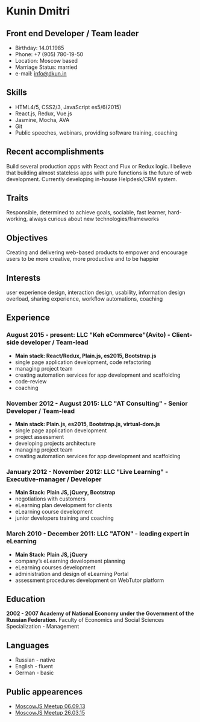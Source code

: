 # Kunin Dmitri

## Front end Developer / Team leader

 - Birthday: 14.01.1985 
 - Phone: +7 (905) 780-19-50
 - Location: Moscow based
 - Marriage Status: married
 - e-mail: info@dkun.in

## Skills

 - HTML4/5, CSS2/3, JavaScript es5/6(2015)
 - React.js, Redux, Vue.js
 - Jasmine, Mocha, AVA
 - Git
 - Public speeches, webinars, providing software training, coaching

## Recent accomplishments

Build several production apps with React and Flux or Redux logic. I believe that building almost stateless apps with pure functions is the future of web development.
Currently developing in-house Helpdesk/CRM system.

## Traits

Responsible, determined to achieve goals, sociable, fast learner, hard-working, always curious about new technologies/frameworks

## Objectives

Creating and delivering web-based products to empower and encourage users to be more creative, more productive and to be happier

## Interests

user experience design, interaction design, usability, information design overload, sharing experience, workflow automations, coaching

## Experience

### August 2015 - present: LLC "Keh eCommerce"(Avito) - Client-side developer / Team-lead

- **Main stack: React/Redux, Plain.js, es2015, Bootstrap.js**
- single page application development, code refactoring
- managing project team
- creating automation services for app development and scaffolding
- code-review
- coaching

### November 2012 - August 2015: LLC "AT Consulting" - Senior Developer / Team-lead

- **Main stack: Plain.js, es2015, Bootstrap.js, virtual-dom.js**
- single page application development
- project assessment
- developing projects architecture 
- managing project team
- creating automation services for app development and scaffolding

### January 2012 - November 2012: LLC "Live Learning" - Executive-manager / Developer

 - **Main Stack: Plain JS, jQuery, Bootstrap**
 - negotiations with customers
 - eLearning plan development for clients
 - eLearning course development
 - junior developers training and coaching

### March 2010 - December 2011: LLC "ATON" - leading expert in eLearning

 - **Main Stack: Plain JS, jQuery**
 - company’s eLearning development planning
 - eLearning courses development
 - administration and design of eLearning Portal
 - assessment procedures development on WebTutor platform

## Education

**2002 - 2007 Academy of National Economy under the Government of the Russian Federation.**
Faculty of Economics and Social Sciences
Specialization - Management

## Languages
- Russian - native
- English - fluent
- German - basic

## Public appearences
 - [MoscowJS Meetup 06.09.13](http://bit.ly/1gfAAez)
 - [MoscowJS Meetup 26.03.15](http://bit.ly/1MRoMJA)
